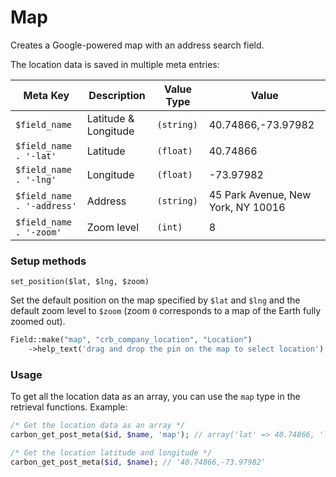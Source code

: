 # Map

Creates a Google-powered map with an address search field.

The location data is saved in multiple meta entries:

| Meta Key	                 | Description          | Value Type   | Value                              |
| -------------------------- | -------------------- | ------------ | ---------------------------------- |
| `$field_name`              | Latitude & Longitude | `(string)`   | 40.74866,-73.97982                 |
| `$field_name . '-lat'`     | Latitude             | `(float)`    | 40.74866                           |
| `$field_name . '-lng'`     | Longitude            | `(float)`    | -73.97982                          |
| `$field_name . '-address'` | Address              | `(string)`   | 45 Park Avenue, New York, NY 10016 |
| `$field_name . '-zoom'`    | Zoom level           | `(int)`      | 8                                  |

### Setup methods

`set_position($lat, $lng, $zoom)`

Set the default position on the map specified by `$lat` and `$lng` and the default zoom level to `$zoom` (zoom `0` corresponds to a map of the Earth fully zoomed out).

```php
Field::make("map", "crb_company_location", "Location")
	->help_text('drag and drop the pin on the map to select location')
```

### Usage

To get all the location data as an array, you can use the `map` type in the retrieval functions. Example:

```php
/* Get the location data as an array */
carbon_get_post_meta($id, $name, 'map'); // array('lat' => 40.74866, 'lng' => -73.97982, 'address' => '45 Park Avenue,  New York, NY 10016', 'zoom' => 8)

/* Get the location latitude and longitude */
carbon_get_post_meta($id, $name); // '40.74866,-73.97982'
```